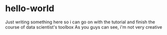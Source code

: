 # hello-world

Just writing something here so i can go on with the tutorial and finish the course of data scientist's toolbox
As you guys can see, i'm not very creative
